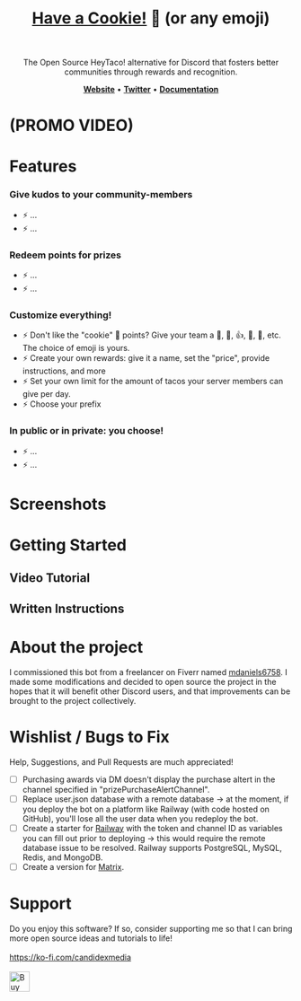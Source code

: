 <h1 align="center" style="border-bottom: none">
    <b><a href="#">Have a Cookie!</a> 🍪 (or any emoji)</b><br>
  
 <br>
</h1>

<p align="center">
The Open Source HeyTaco! alternative for Discord that fosters better communities through rewards and recognition. 
</p>

<p align="center">
    <a href="#"><b>Website</b></a> •
    <a href="#"><b>Twitter</b></a> •
    <a href="#"><b>Documentation</b></a>
</p>  

# (PROMO VIDEO)

# Features
### Give kudos to your community-members
- ⚡ ...
- ⚡ ...

### Redeem points for prizes
- ⚡ ...
- ⚡ ...

### Customize everything!
- ⚡ Don't like the "cookie" 🍪 points? Give your team a 🥭, 🥝, 👍, 🍔, 🙌, etc. The choice of emoji is yours.
- ⚡ Create your own rewards: give it a name, set the "price", provide instructions, and more
- ⚡ Set your own limit for the amount of tacos your server members can give per day.
- ⚡ Choose your prefix

### In public or in private: you choose!
- ⚡ ...
- ⚡ ...

# Screenshots

# Getting Started
## Video Tutorial

## Written Instructions

# About the project
I commissioned this bot from a freelancer on Fiverr named [mdaniels6758](www.fiverr.com/mdaniels6758). I made some modifications and decided to open source the project in the hopes that it will benefit other Discord users, and that improvements can be brought to the project collectively.

# Wishlist / Bugs to Fix
Help, Suggestions, and Pull Requests are much appreciated!
- [ ] Purchasing awards via DM doesn't display the purchase altert in the channel specified in "prizePurchaseAlertChannel".
- [ ] Replace user.json database with a remote database → at the moment, if you deploy the bot on a platform like Railway (with code hosted on GitHub), you'll lose all the user data when you redeploy the bot.
- [ ] Create a starter for [Railway](www.railway.app/) with the token and channel ID as variables you can fill out prior to deploying → this would require the remote database issue to be resolved. Railway supports PostgreSQL, MySQL, Redis, and MongoDB.
- [ ] Create a version for [Matrix](https://matrix.org/).

# Support
Do you enjoy this software? If so, consider supporting me so that I can bring more open source ideas and tutorials to life! <br><br>
https://ko-fi.com/candidexmedia <br><br>
<a href='https://ko-fi.com/O4O61QG9T' target='_blank'><img height='36' style='border:0px;height:36px;' src='https://cdn.ko-fi.com/cdn/kofi5.png?v=3' border='0' alt='Buy Me a Coffee at ko-fi.com' /></a>
